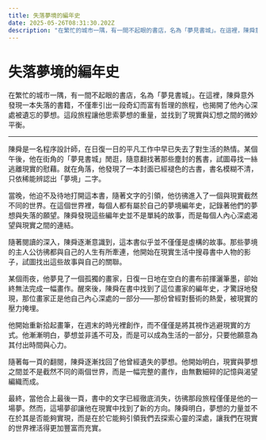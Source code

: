 ```yaml
---
title: 失落夢境的編年史
date: 2025-05-26T08:31:30.202Z
description: "在繁忙的城市一隅，有一間不起眼的書店，名為「夢見書城」。在這裡，陳舜意外發現一本失落的書籍，不僅牽引出一段奇幻而富有哲理的旅程，也揭開了他內心深處被遺忘的夢想。這段旅程讓他思索夢想的重量，並找到了現實與幻想之間的微妙平衡。"
---
```


# 失落夢境的編年史

在繁忙的城市一隅，有一間不起眼的書店，名為「夢見書城」。在這裡，陳舜意外發現一本失落的書籍，不僅牽引出一段奇幻而富有哲理的旅程，也揭開了他內心深處被遺忘的夢想。這段旅程讓他思索夢想的重量，並找到了現實與幻想之間的微妙平衡。

---

陳舜是一名程序設計師，在日復一日的平凡工作中早已失去了對生活的熱情。某個午後，他在街角的「夢見書城」閒逛，隨意翻找著那些塵封的舊書，試圖尋找一絲逃離現實的慰藉。就在角落，他發現了一本封面已經褪色的古書，書名模糊不清，只依稀能辨認出「夢境」二字。

當晚，他迫不及待地打開這本書，隨著文字的引領，他彷彿進入了一個與現實截然不同的世界。在這個世界裡，每個人都有屬於自己的夢境編年史，記錄著他們的夢想與失落的願望。陳舜發現這些編年史並不是單純的故事，而是每個人內心深處渴望與現實之間的連結。

隨著閱讀的深入，陳舜逐漸意識到，這本書似乎並不僅僅是虛構的故事。那些夢境的主人公彷彿都與自己的人生有所牽連，他開始在現實生活中搜尋書中人物的影子，試圖找出這些故事與自己的關聯。

某個雨夜，他夢見了一個孤獨的畫家，日復一日地在空白的畫布前揮灑筆墨，卻始終無法完成一幅畫作。醒來後，陳舜在書中找到了這位畫家的編年史，才驚訝地發現，那位畫家正是他自己內心深處的一部分——那份曾經對藝術的熱愛，被現實的壓力掩埋。

他開始重新拾起畫筆，在週末的時光裡創作，而不僅僅是將其視作逃避現實的方式。他漸漸明白，夢想並非遙不可及，而是可以成為生活的一部分，只要他願意為其付出時間與心力。

隨著每一頁的翻閱，陳舜逐漸找回了他曾經遺失的夢想。他開始明白，現實與夢想之間並不是截然不同的兩個世界，而是一幅完整的畫作，由無數細碎的記憶與渴望編織而成。

最終，當他合上最後一頁，書中的文字已經徹底消失，彷彿那段旅程僅僅是他的一場夢。然而，這場夢卻讓他在現實中找到了新的方向。陳舜明白，夢想的力量並不在於其是否能夠實現，而是在於它能夠引領我們去探索心靈的深處，讓我們在現實的世界裡活得更加豐富而充實。